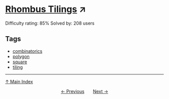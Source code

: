 # [Rhombus Tilings](https://projecteuler.net/problem=594) ↗️

Difficulty rating: 85%
Solved by: 208 users
## Tags

- [combinatorics](../tags/combinatorics.md)
- [polygon](../tags/polygon.md)
- [square](../tags/square.md)
- [tiling](../tags/tiling.md)



---

[↑ Main Index](../README.md)


<div align=center><a href='593.md'>← Previous</a> &nbsp;&nbsp; &nbsp;&nbsp;  <a href='595.md'>Next →</a></div>
